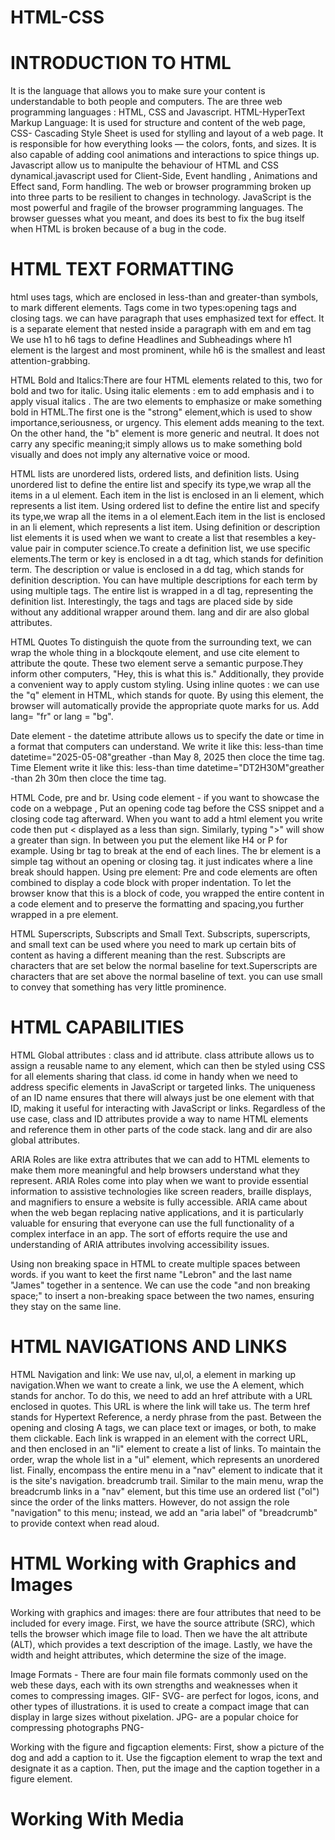 # HTML-CSS
# INTRODUCTION TO HTML
It is the language that allows you to make sure your content is understandable to both people and computers.
The are three web programming languages : HTML, CSS and Javascript. HTML-HyperText Markup Language: It is used for structure and content of the web page,
CSS- Cascading Style Sheet is used for stylling and layout of a web page. It is responsible for how everything looks — the colors, fonts, and sizes. It is also capable of adding cool animations and interactions to spice things up.
Javascript allow us to manipulte the behaviour of HTML and CSS dynamical.javascript used for Client-Side, Event handling , Animations and Effect sand, Form handling.
The web or browser programming broken up into three parts to be resilient to changes in technology. JavaScript is the most powerful and fragile of the browser programming languages. The browser guesses what you meant, and does its best to fix the bug itself when HTML is broken because of a bug in the code.

# HTML TEXT FORMATTING
html uses tags, which are enclosed in less-than and greater-than symbols, to mark different elements. 
Tags come in two types:opening tags and closing tags.
we can have paragraph that uses emphasized text for effect.
It is a separate element that nested inside a paragraph with em and em tag
We use h1 to h6 tags to define Headlines and Subheadings where h1 element is the largest and most prominent, while h6 is the smallest and least attention-grabbing.

HTML Bold and Italics:There are four HTML elements related to this, two for bold and two for italic.
Using italic elements : em to add emphasis and i to apply visual italics .
The are two elements to emphasize or make something bold in HTML.The first one is the "strong" element,which is used to show importance,seriousness, or urgency.
This element adds meaning to the text. On the other hand, the "b" element is more generic and neutral.
It does not carry any specific meaning;it simply allows us to make something bold visually and does not imply any alternative voice or mood.

HTML lists are unordered lists, ordered lists, and definition lists. 
Using unordered list to define the entire list and specify its type,we wrap all the items in a ul element. Each item in the list is enclosed in an li element, which represents a list item.
Using ordered list to define the entire list and specify its type,we wrap all the items in a ol element.Each item in the list is enclosed in an li element, which represents a list item.
Using definition or description list elements it is used when we want to create a list that resembles a key-value pair in computer science.To create a definition list, we use specific elements.The term or key is enclosed in a dt tag, which stands for definition term. The description or value is enclosed in a dd tag, which stands for definition description. You can have multiple descriptions for each term by using multiple  tags. 
The entire list is wrapped in a dl tag, representing the definition list. Interestingly, the  tags and  tags are placed side by side without any additional wrapper around them. lang and dir are also global attributes.

HTML Quotes
To distinguish the quote from the surrounding text, we can wrap the whole thing in a blockqoute element, and use cite element to attribute the qoute. These two element serve a semantic purpose.They inform other computers, "Hey, this is what this is." Additionally, they provide a convenient way to apply custom styling.
Using inline quotes :  we can use the "q" element in HTML, which stands for quote. By using this element, the browser will automatically provide the appropriate quote marks for us.
Add lang= "fr"  or lang = "bg".

Date element -  the datetime attribute allows us to specify the date or time in a format that computers can understand. We write it like this: less-than time datetime="2025-05-08"greather -than May 8, 2025 then cloce the time tag.
Time Element  write it like this: less-than time datetime="DT2H30M"greather -than 2h 30m then cloce the time tag.

HTML Code, pre and br.
Using code element - if you want to showcase the code on a webpage , Put an opening code tag before the CSS snippet and a closing code tag afterward. 
When you want to add a html element you write code then put &lt; displayed as a less than sign. Similarly, typing "&gt;" will show a greater than sign. In between you put the element like H4 or P for example.
Using br tag to break at the end of each lines. The br element is a simple tag without an opening or closing tag. it just indicates where a line break should happen.
Using pre element: Pre and code elements are often combined to display a code block with proper indentation. To let the browser know that this is a block of code, you wrapped the entire content in a code element and to preserve the formatting and spacing,you further wrapped in a pre element.

HTML Superscripts, Subscripts and Small Text. 
Subscripts, superscripts, and small text can be used where you need to mark up certain bits of content as having a different meaning than the rest. Subscripts are characters that are set below the normal baseline for text.Superscripts are characters that are set above the normal baseline of text. you can use small to convey that something has very little prominence. 


# HTML CAPABILITIES
HTML Global attributes : class and id attribute.
class attribute allows us to assign a reusable name to any element, which can then be styled using CSS for all elements sharing that class. 
id come in handy when we need to address specific elements in JavaScript or targeted links. The uniqueness of an ID name ensures that there will always just be one element with that ID, making it useful for interacting with JavaScript or links. Regardless of the use case, class and ID attributes provide a way to name HTML elements and reference them in other parts of the code stack. lang and dir are also global attributes.

ARIA Roles are like extra attributes that we can add to HTML elements to make them more meaningful and help browsers understand what they represent.
ARIA Roles come into play when we want to provide essential information to assistive technologies like screen readers, braille displays, and magnifiers to ensure a website is fully accessible. ARIA came about when the web began replacing native applications, and it is particularly valuable for ensuring that everyone can use the full functionality of a complex interface in an app. The sort of efforts require the use and understanding of ARIA attributes involving accessibility issues.

Using non breaking space in HTML to create multiple spaces between words. if you want to keet the first name "Lebron" and the last name "James" together in a sentence. We can use the code "and non breaking space;" to insert a non-breaking space between the two names, ensuring they stay on the same line. 


# HTML NAVIGATIONS AND LINKS
HTML Navigation and link: We use nav, ul,ol, a element in marking up navigation.When we want to create a link, we use the A element, which stands for anchor. To do this, we need to add an href attribute with a URL enclosed in quotes. This URL is where the link will take us. The term href stands for Hypertext Reference, a nerdy phrase from the past. Between the opening and closing A tags, we can place text or images, or both, to make them clickable.
Each link is wrapped in an element with the correct URL, and then enclosed in an "li" element to create a list of links. To maintain the order, wrap the whole list in a "ul" element, which represents an unordered list. Finally, encompass the entire menu in a "nav" element to indicate that it is the site's navigation.
breadcrumb trail. Similar to the main menu, wrap the breadcrumb links in a "nav" element, but this time use an ordered list ("ol") since the order of the links matters. However, do not assign the role "navigation" to this menu; instead, we add an "aria label" of "breadcrumb" to provide context when read aloud.

# HTML Working with Graphics and Images
Working with graphics and images: there are four attributes that need to be included for every image.
First, we have the source attribute (SRC), which tells the browser which image file to load. 
Then we have the alt attribute (ALT), which provides a text description of the image. 
Lastly, we have the width and height attributes, which determine the size of the image. 

Image Formats - There are four main file formats commonly used on the web these days, each with its own strengths and weaknesses when it comes to compressing images. 
GIF-
SVG- are perfect for logos, icons, and other types of illustrations. it is used to create a compact image that can display in large sizes without pixelation.
JPG-  are a popular choice for compressing photographs
PNG-

Working with the figure and figcaption elements:
First, show a picture of the dog and add a caption to it. Use the figcaption element to wrap the text and designate it as a caption. Then, put the image and the caption together in a figure element. 

# Working With Media



